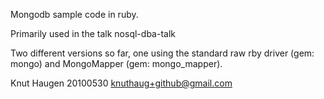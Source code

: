 Mongodb sample code in ruby. 

Primarily used in the talk nosql-dba-talk

Two different versions so far, one using the standard raw rby driver (gem: mongo) and MongoMapper (gem: mongo_mapper). 

Knut Haugen 20100530 knuthaug+github@gmail.com


